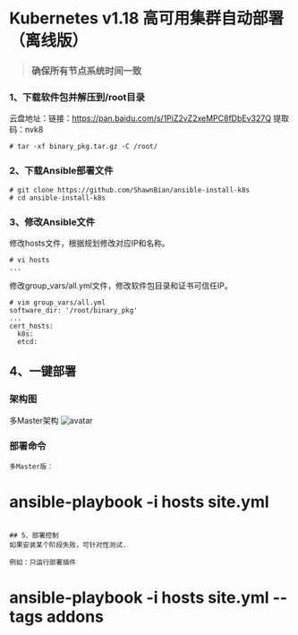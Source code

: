 # Kubernetes v1.18 高可用集群自动部署（离线版）
>### 确保所有节点系统时间一致
### 1、下载软件包并解压到/root目录

云盘地址：链接：https://pan.baidu.com/s/1PiZ2vZ2xeMPC8fDbEv327Q  提取码：nvk8 
```
# tar -xf binary_pkg.tar.gz -C /root/
```

### 2、下载Ansible部署文件

```
# git clone https://github.com/ShawnBian/ansible-install-k8s
# cd ansible-install-k8s
```

### 3、修改Ansible文件

修改hosts文件，根据规划修改对应IP和名称。

```
# vi hosts
...
```
修改group_vars/all.yml文件，修改软件包目录和证书可信任IP。

```
# vim group_vars/all.yml
software_dir: '/root/binary_pkg'
...
cert_hosts:
  k8s:
  etcd:
```
## 4、一键部署
### 架构图
多Master架构
![avatar](https://github.com/ShawnBian/ansible-install-k8s/blob/master/multi-master.jpg)
### 部署命令
```
多Master版：
```
# ansible-playbook -i hosts site.yml
```

## 5、部署控制
如果安装某个阶段失败，可针对性测试.

例如：只运行部署插件
```
# ansible-playbook -i hosts site.yml --tags addons
```
